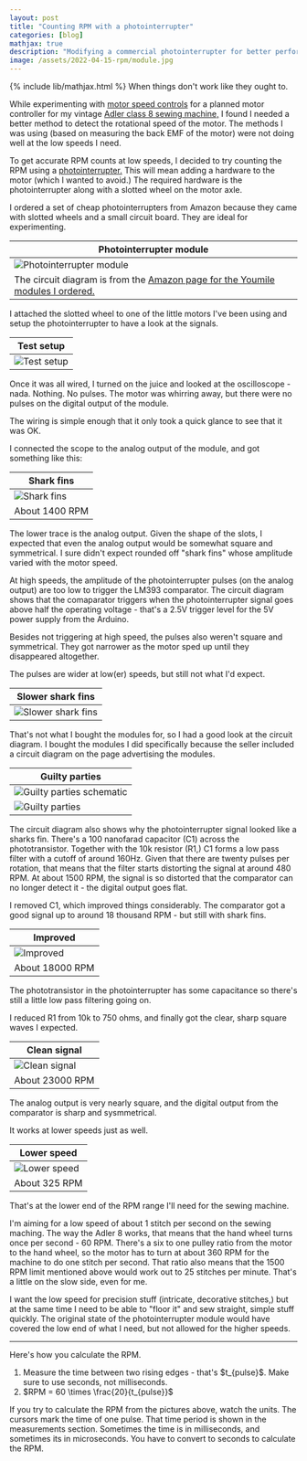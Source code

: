 ```yaml
---
layout: post
title: "Counting RPM with a photointerrupter"
categories: [blog]
mathjax: true
description: "Modifying a commercial photointerrupter for better performance."
image: /assets/2022-04-15-rpm/module.jpg
---
```

{% include lib/mathjax.html %}
When things don't work like they ought to.


While experimenting with [motor speed controls](motorcontrol-toc) for a planned motor controller for my vintage [Adler class 8 sewing machine,](adler-toc) I found I needed a better method to detect the rotational speed of the motor.  The methods I was using (based on measuring the back EMF of the motor) were not doing well at the low speeds I need.

To get accurate RPM counts at low speeds, I decided to try counting the RPM using a [photointerrupter.](https://www.rohm.com/electronics-basics/photointerrupters/what-is-a-photointerrupter)  This will mean adding a hardware to the motor (which I wanted to avoid.) The required hardware is the photointerrupter along with a slotted wheel on the motor axle.

I ordered a set of cheap photointerrupters from Amazon because they came with slotted wheels and a small circuit board.  They are ideal for experimenting.

|Photointerrupter module|
|-----------------------|
|![Photointerrupter module](/assets/2022-04-15-rpm/module.jpg)|
|The circuit diagram is from the [Amazon page for the Youmile modules I ordered.](https://www.amazon.de/gp/product/B0817H9436/ref=ppx_yo_dt_b_asin_title_o03_s00?ie=UTF8&psc=1)|

I attached the slotted wheel to one of the little motors I've been using and setup the photointerrupter to have a look at the signals.

|Test setup|
|----------|
|![Test setup](/assets/2022-04-15-rpm/setup.jpg)|

Once it was all wired, I turned on the juice and looked at the oscilloscope - nada.  Nothing.  No pulses.  The motor was whirring away, but there were no pulses on the digital output of the module.

The wiring is simple enough that it only took a quick glance to see that it was OK.

I connected the scope to the analog output of the module, and got something like this:

|Shark fins|
|----------|
|![Shark fins](/assets/2022-04-15-rpm/1.png)|
|About 1400 RPM|

The lower trace is the analog output. Given the shape of the slots, I expected that even the analog output would be somewhat square and symmetrical.  I sure didn't expect rounded off "shark fins" whose amplitude varied with the motor speed.

At high speeds, the amplitude of the photointerrupter pulses (on the analog output) are too low to trigger the LM393 comparator.  The circuit diagram shows that the comaparator triggers when the photointerrupter signal goes above half the operating voltage - that's a 2.5V trigger level for the 5V power supply from the Arduino.

Besides not triggering at high speed, the pulses also weren't square and symmetrical.  They got narrower as the motor sped up until they disappeared altogether.

The pulses are wider at low(er) speeds, but still not what I'd expect.

|Slower shark fins|
|-----------------|
|![Slower shark fins](/assets/2022-04-15-rpm/2.png)|

That's not what I bought the modules for, so I had a good look at the circuit diagram.  I bought the modules I did specifically because the seller included a circuit diagram on the page advertising the modules.


|Guilty parties|
|--------------|
|![Guilty parties schematic](/assets/2022-04-15-rpm/circuit1.png)|
|![Guilty parties ](/assets/2022-04-15-rpm/module1.jpg)|

The circuit diagram also shows why the photointerrupter signal looked like a sharks fin.  There's a 100 nanofarad capacitor (C1) across the phototransistor.  Together with the 10k resistor (R1,) C1 forms a low pass filter with a cutoff of around 160Hz.  Given that there are twenty pulses per rotation, that means that the filter starts distorting the signal at around 480 RPM.  At about 1500 RPM, the signal is so distorted that the comparator can no longer detect it - the digital output goes flat.

I removed C1, which improved things considerably.  The comparator got a good signal up to around 18 thousand RPM - but still with shark fins.

|Improved|
|--------|
|![Improved](/assets/2022-04-15-rpm/3.png)|
|About 18000 RPM|

The phototransistor in the photointerrupter has some capacitance so there's still a little low pass filtering going on.

I reduced R1 from 10k to 750 ohms, and finally got the clear, sharp square waves I expected.

|Clean signal|
|------------|
|![Clean signal](/assets/2022-04-15-rpm/4.png)|
|About 23000 RPM|

The analog output is very nearly square, and the digital output from the comparator is sharp and sysmmetrical.

It works at lower speeds just as well.

|Lower speed|
|-----------|
|![Lower speed](/assets/2022-04-15-rpm/5.png)|
|About 325 RPM|

That's at the lower end of the RPM range I'll need for the sewing machine. 

I'm aiming for a low speed of about 1 stitch per second on the sewing maching.  The way the Adler 8 works, that means that the hand wheel turns once per second - 60 RPM.  There's a six to one pulley ratio from the motor to the hand wheel, so the motor has to turn at about 360 RPM for the machine to do one stitch per second.  That ratio also means that the 1500 RPM limit mentioned above would work out to 25 stitches per minute.  That's a little on the slow side, even for me.

I want the low speed for precision stuff (intricate, decorative stitches,) but at the same time I need to be able to "floor it" and sew straight, simple stuff quickly.  The original state of the photointerrupter module would have covered the low end of what I need, but not allowed for the higher speeds.

-----

Here's how you calculate the RPM.

1. Measure the time between two rising edges - that's \$t_{pulse}\$.  Make sure to use seconds, not milliseconds.
2. \$RPM = 60  \times \frac{20}{t_{pulse}}\$

If you try to calculate the RPM from the pictures above, watch the units.  The cursors mark the time of one pulse.  That time period is shown in the measurements section.  Sometimes the time is in milliseconds, and sometimes its in microseconds.  You have to convert to seconds to calculate the RPM.

